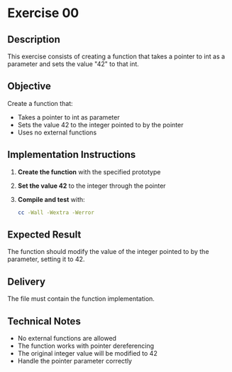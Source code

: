 # Exercise 00

## Description

This exercise consists of creating a function that takes a pointer to int as a parameter and sets the value "42" to that int.

## Objective

Create a function that:
- Takes a pointer to int as parameter
- Sets the value 42 to the integer pointed to by the pointer
- Uses no external functions

## Implementation Instructions

1. **Create the function** with the specified prototype

2. **Set the value 42** to the integer through the pointer

3. **Compile and test** with:
   ```bash
   cc -Wall -Wextra -Werror
   ```

## Expected Result

The function should modify the value of the integer pointed to by the parameter, setting it to 42.

## Delivery

The file must contain the function implementation.

## Technical Notes

- No external functions are allowed
- The function works with pointer dereferencing
- The original integer value will be modified to 42
- Handle the pointer parameter correctly

